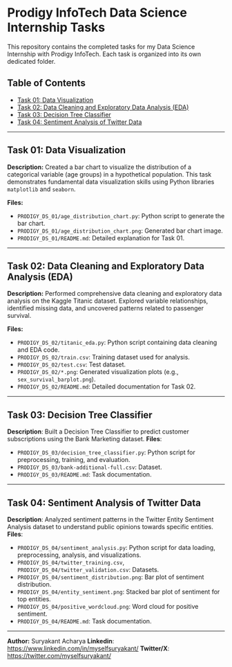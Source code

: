 # Prodigy InfoTech Data Science Internship Tasks

This repository contains the completed tasks for my Data
Science Internship with Prodigy InfoTech. Each task is organized into
its own dedicated folder.

## Table of Contents

* [Task 01: Data Visualization](#task-01-data-visualization)
* [Task 02: Data Cleaning and Exploratory Data Analysis (EDA)](#task-02-data-cleaning-and-exploratory-data-analysis-eda)
* [Task 03: Decision Tree Classifier](#task-03-decision-tree-classifier)
* [Task 04: Sentiment Analysis of Twitter Data](#task-04-sentiment-analysis-of-twitter-data)

---

## Task 01: Data Visualization

**Description:**
Created a bar chart to visualize the distribution of a categorical variable (age groups) in a hypothetical population. This task demonstrates fundamental data visualization skills using Python libraries `matplotlib` and `seaborn`.

**Files:**
* `PRODIGY_DS_01/age_distribution_chart.py`: Python script to generate the bar chart.
* `PRODIGY_DS_01/age_distribution_chart.png`: Generated bar chart image.
* `PRODIGY_DS_01/README.md`: Detailed explanation for Task 01.

---

## Task 02: Data Cleaning and Exploratory Data Analysis (EDA)

**Description:**
Performed comprehensive data cleaning and exploratory data analysis on the Kaggle Titanic dataset. Explored variable relationships, identified missing data, and uncovered patterns related to passenger survival.

**Files:**
* `PRODIGY_DS_02/titanic_eda.py`: Python script containing data cleaning and EDA code.
* `PRODIGY_DS_02/train.csv`: Training dataset used for analysis.
* `PRODIGY_DS_02/test.csv`: Test dataset.
* `PRODIGY_DS_02/*.png`: Generated visualization plots (e.g., `sex_survival_barplot.png`).
* `PRODIGY_DS_02/README.md`: Detailed documentation for Task 02.

---

## Task 03: Decision Tree Classifier
**Description**: Built a Decision Tree Classifier to predict customer subscriptions using the Bank Marketing dataset.
**Files**:
- `PRODIGY_DS_03/decision_tree_classifier.py`: Python script for preprocessing, training, and evaluation.
- `PRODIGY_DS_03/bank-additional-full.csv`: Dataset.
- `PRODIGY_DS_03/README.md`: Task documentation.

---

## Task 04: Sentiment Analysis of Twitter Data
**Description**: Analyzed sentiment patterns in the Twitter Entity Sentiment Analysis dataset to understand public opinions towards specific entities.
**Files**:
- `PRODIGY_DS_04/sentiment_analysis.py`: Python script for data loading, preprocessing, analysis, and visualizations.
- `PRODIGY_DS_04/twitter_training.csv`, `PRODIGY_DS_04/twitter_validation.csv`: Datasets.
- `PRODIGY_DS_04/sentiment_distribution.png`: Bar plot of sentiment distribution.
- `PRODIGY_DS_04/entity_sentiment.png`: Stacked bar plot of sentiment for top entities.
- `PRODIGY_DS_04/positive_wordcloud.png`: Word cloud for positive sentiment.
- `PRODIGY_DS_04/README.md`: Task documentation.

---

**Author:**
Suryakant Acharya
**Linkedin**: https://www.linkedin.com/in/myselfsuryakant/
**Twitter/X**: https://twitter.com/myselfsuryakant/
